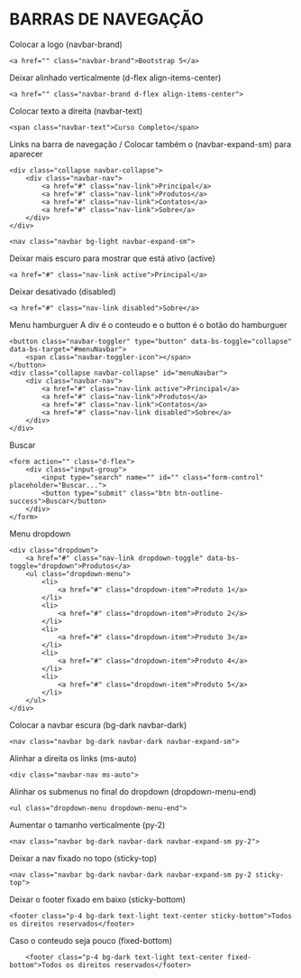 # BARRAS DE NAVEGAÇÃO
Colocar a logo (navbar-brand)
```
<a href="" class="navbar-brand">Bootstrap 5</a>
```

Deixar alinhado verticalmente (d-flex align-items-center)
```
<a href="" class="navbar-brand d-flex align-items-center">
```

Colocar texto a direita (navbar-text)
```
<span class="navbar-text">Curso Completo</span>
```

Links na barra de navegação / Colocar também o (navbar-expand-sm) para aparecer
```
<div class="collapse navbar-collapse">
    <div class="navbar-nav">
        <a href="#" class="nav-link">Principal</a>
        <a href="#" class="nav-link">Produtos</a>
        <a href="#" class="nav-link">Contatos</a>
        <a href="#" class="nav-link">Sobre</a>
    </div>
</div>
```
```
<nav class="navbar bg-light navbar-expand-sm">
```

Deixar mais escuro para mostrar que está ativo (active)
```
<a href="#" class="nav-link active">Principal</a>
```

Deixar desativado (disabled)
```
<a href="#" class="nav-link disabled">Sobre</a>
```

Menu hamburguer A div é o conteudo e o button é o botão do hamburguer
```
<button class="navbar-toggler" type="button" data-bs-toggle="collapse" data-bs-target="#menuNavbar">
    <span class="navbar-toggler-icon"></span>
</button>
<div class="collapse navbar-collapse" id="menuNavbar">
    <div class="navbar-nav">
        <a href="#" class="nav-link active">Principal</a>
        <a href="#" class="nav-link">Produtos</a>
        <a href="#" class="nav-link">Contatos</a>
        <a href="#" class="nav-link disabled">Sobre</a>
    </div>
</div>
```

Buscar
```
<form action="" class="d-flex">
    <div class="input-group">
        <input type="search" name="" id="" class="form-control" placeholder="Buscar...">
        <button type="submit" class="btn btn-outline-success">Buscar</button>
    </div>
</form>
```

Menu dropdown 
```
<div class="dropdown">
    <a href="#" class="nav-link dropdown-toggle" data-bs-toggle="dropdown">Produtos</a>
    <ul class="dropdown-menu">
        <li>
            <a href="#" class="dropdown-item">Produto 1</a>
        </li>
        <li>
            <a href="#" class="dropdown-item">Produto 2</a>
        </li>
        <li>
            <a href="#" class="dropdown-item">Produto 3</a>
        </li>
        <li>
            <a href="#" class="dropdown-item">Produto 4</a>
        </li>
        <li>
            <a href="#" class="dropdown-item">Produto 5</a>
        </li>
    </ul>
</div>
```

Colocar a navbar escura (bg-dark navbar-dark)
```
<nav class="navbar bg-dark navbar-dark navbar-expand-sm">
```

Alinhar a direita os links (ms-auto)
```
<div class="navbar-nav ms-auto">
```

Alinhar os submenus no final do dropdown (dropdown-menu-end)
```
<ul class="dropdown-menu dropdown-menu-end">
```

Aumentar o tamanho verticalmente (py-2)
```
<nav class="navbar bg-dark navbar-dark navbar-expand-sm py-2">
```

Deixar a nav fixado no topo (sticky-top)
```
<nav class="navbar bg-dark navbar-dark navbar-expand-sm py-2 sticky-top">
```

Deixar o footer fixado em baixo (sticky-bottom)
```
<footer class="p-4 bg-dark text-light text-center sticky-bottom">Todos os direitos reservados</footer>
```

Caso o conteudo seja pouco (fixed-bottom)
```
    <footer class="p-4 bg-dark text-light text-center fixed-bottom">Todos os direitos reservados</footer>
```